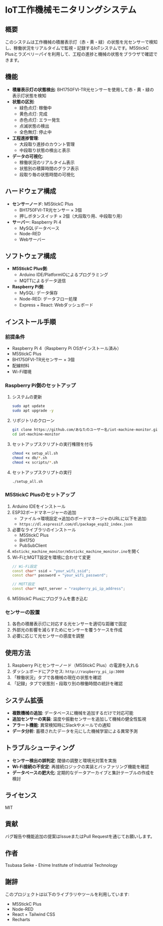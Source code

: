 # IoT工作機械モニタリングシステム

## 概要
このシステムは工作機械の積層表示灯（赤・黄・緑）の状態を光センサーで検知し、稼働状況をリアルタイムで監視・記録するIoTシステムです。M5StickC Plusとラズベリーパイを利用して、工程の進捗と機械の状態をブラウザで確認できます。

## 機能
- **積層表示灯の状態検出**: BH1750FVI-TR光センサーを使用して赤・黄・緑の表示灯状態を検知
- **状態の区別**:
  - 緑色点灯: 稼働中
  - 黄色点灯: 完成
  - 赤色点灯: エラー発生
  - 点滅状態の検出
  - 全色無灯: 停止中
- **工程進捗管理**:
  - 大段取り進捗のカウント管理
  - 中段取り状態の検出と表示
- **データの可視化**:
  - 稼働状況のリアルタイム表示
  - 状態別の積算時間のグラフ表示
  - 段取り毎の状態時間の可視化

## ハードウェア構成
- **センサーノード**: M5StickC Plus
  - BH1750FVI-TR光センサー × 3個
  - 押しボタンスイッチ × 2個（大段取り用、中段取り用）
- **サーバー**: Raspberry Pi 4
  - MySQLデータベース
  - Node-RED
  - Webサーバー

## ソフトウェア構成
- **M5StickC Plus側**:
  - Arduino IDE/PlatformIOによるプログラミング
  - MQTTによるデータ送信
- **Raspberry Pi側**:
  - MySQL: データ保存
  - Node-RED: データフロー処理
  - Express + React: Webダッシュボード

## インストール手順

### 前提条件
- Raspberry Pi 4（Raspberry Pi OSがインストール済み）
- M5StickC Plus
- BH1750FVI-TR光センサー × 3個
- 配線材料
- Wi-Fi環境

### Raspberry Pi側のセットアップ
1. システムの更新
   ```bash
   sudo apt update
   sudo apt upgrade -y
   ```

2. リポジトリのクローン
   ```bash
   git clone https://github.com/あなたのユーザー名/iot-machine-monitor.git
   cd iot-machine-monitor
   ```

3. セットアップスクリプトの実行権限を付与
   ```bash
   chmod +x setup_all.sh
   chmod +x db/*.sh
   chmod +x scripts/*.sh
   ```

4. セットアップスクリプトの実行
   ```bash
   ./setup_all.sh
   ```

### M5StickC Plusのセットアップ
1. Arduino IDEをインストール
2. ESP32ボードマネージャーの追加
   - ファイル→環境設定→追加のボードマネージャのURLに以下を追加:
   - `https://dl.espressif.com/dl/package_esp32_index.json`
3. 必要なライブラリのインストール
   - M5StickC Plus
   - BH1750
   - PubSubClient
4. `m5stickc_machine_monitor/m5stickc_machine_monitor.ino`を開く
5. Wi-FiとMQTT設定を環境に合わせて変更
   ```cpp
   // Wi-Fi設定
   const char* ssid = "your_wifi_ssid";
   const char* password = "your_wifi_password";
   
   // MQTT設定
   const char* mqtt_server = "raspberry_pi_ip_address";
   ```
6. M5StickC Plusにプログラムを書き込む

### センサーの設置
1. 各色の積層表示灯に対応する光センサーを適切な距離で固定
2. 外部光の影響を減らすためにセンサーを覆うケースを作成
3. 必要に応じて光センサーの感度を調整

## 使用方法
1. Raspberry Piとセンサーノード（M5StickC Plus）の電源を入れる
2. ダッシュボードにアクセス: `http://raspberry_pi_ip:3000`
3. 「稼働状況」タブで各機械の現在の状態を確認
4. 「記録」タブで状態別・段取り別の稼働時間の統計を確認

## システム拡張
- **複数機械の追加**: データベースに機械を追加するだけで対応可能
- **追加センサーの実装**: 温度や振動センサーを追加して機械の健全性監視
- **アラート機能**: 異常検知時にSlackやメールでの通知
- **データ分析**: 蓄積されたデータを元にした機械学習による異常予測

## トラブルシューティング
- **センサー検出の誤判定**: 閾値の調整と環境光対策を実施
- **Wi-Fi接続の不安定**: 再接続ロジックの実装とバッファリング機能を確認
- **データベースの肥大化**: 定期的なデータアーカイブと集計テーブルの作成を検討

## ライセンス
MIT

## 貢献
バグ報告や機能追加の提案はIssueまたはPull Requestを通じてお願いします。

## 作者
Tsubasa Seike - Ehime Institute of Industrial Technology

## 謝辞
このプロジェクトは以下のライブラリやツールを利用しています:
- M5StickC Plus
- Node-RED
- React + Tailwind CSS
- Recharts